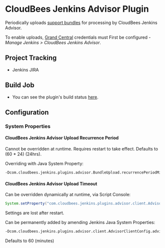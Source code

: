 # CloudBees Jenkins Advisor Plugin

Periodically uploads [support bundles](https://wiki.jenkins.io/display/JENKINS/Support+Core+Plugin) for processing by CloudBees Jenkins Advisor.

To enable uploads, [Grand Central](grandcentral.cloudbees.com) credentials must First be configured - *Manage Jenkins > CloudBees Jenkins Advisor*.

## Project Tracking

* Jenkins JIRA

## Build Job

* You can see the plugin's build status [here](https://ci.jenkins.io/job/Plugins/job/cloudbees-advisor-plugin/).

## Configuration

### System Properties

#### CloudBees Jenkins Advisor Upload Recurrence Period

Cannot be overridden at runtime. Requires restart to take effect. Defaults to (60 * 24) (24hrs).

Overriding with Java System Property:

```bash
-Dcom.cloudbees.jenkins.plugins.advisor.BundleUpload.recurrencePeriodMinutes=60
```

#### CloudBees Jenkins Advisor Upload Timeout

Can be overridden dynamically at runtime, via Script Console:

```java
System.setProperty("com.cloudbees.jenkins.plugins.advisor.client.AdvisorClientConfig.advisorUploadTimeoutMinutes", "120");
```

Settings are lost after restart.

Can be permanently added by amending Jenkins Java System Properties:

```bash
-Dcom.cloudbees.jenkins.plugins.advisor.client.AdvisorClientConfig.advisorUploadTimeoutMinutes=120
```

Defaults to 60 (minutes)
